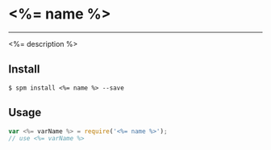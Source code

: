# <%= name %> 

---

<%= description %>

## Install

```
$ spm install <%= name %> --save
```

## Usage

```js
var <%= varName %> = require('<%= name %>');
// use <%= varName %>
```
